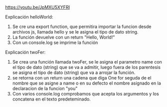 https://youtu.be/JpMXU5XYFRI

Explicación helloWorld:

1. Se cre una export function, que permitira importar la funcion desde archivos js, llamada hello y se le asigna el tipo de dato string.
2. La función devuelve con un return "Hello, World!"
3. Con un console.log se imprime la función

Explicación twoFer:

1. Se crea una función llamada twoFer, se le asigna el parametro name con el tipo de dato (string) que se va a admitir, luego fuera de los parentesis se asigna el tipo de dato (string) que va a arrojar la función.
2. se retorna con un return una cadena que diga One for seguda de el nombre que se asigne a name o en su defecto el nombre asignado en la declaracion de la funcion "you"
3. Con varios console.log comprobamos que acepta los argumentos y los concatena en el texto predeteminado. 

